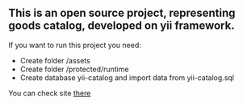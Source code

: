 This is an open source project, representing goods catalog, developed on yii framework.
---------------------
If you want to run this project you need:

+ Create folder /assets
+ Create folder /protected/runtime
+ Create database yii-catalog and import data from yii-catalog.sql

You can check site [there](http://yiicatalog.px6.ru/catalog/display "yii catalog")